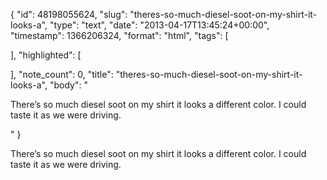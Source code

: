 {
  "id": 48198055624,
  "slug": "theres-so-much-diesel-soot-on-my-shirt-it-looks-a",
  "type": "text",
  "date": "2013-04-17T13:45:24+00:00",
  "timestamp": 1366206324,
  "format": "html",
  "tags": [

  ],
  "highlighted": [

  ],
  "note_count": 0,
  "title": "theres-so-much-diesel-soot-on-my-shirt-it-looks-a",
  "body": "<p>There&rsquo;s so much diesel soot on my shirt it looks a different color. I could taste it as we were driving.</p>"
}

<p>There&rsquo;s so much diesel soot on my shirt it looks a different color. I could taste it as we were driving.</p>
